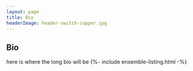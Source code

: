 ```yaml
---
layout: page
title: Bio
headerImage: header-switch-copper.jpg
---
```


## Bio

here is where the long bio will be 
{%- include ensemble-listing.html -%}

